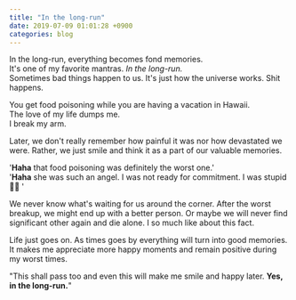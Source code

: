 ```yaml
---
title: "In the long-run"
date: 2019-07-09 01:01:28 +0900
categories: blog
---
```

In the long-run, everything becomes fond memories.  
It's one of my favorite mantras. *In the long-run.*  
Sometimes bad things happen to us. It's just how the universe works. Shit happens.  

You get food poisoning while you are having a vacation in Hawaii.  
The love of my life dumps me.  
I break my arm.  

Later, we don't really remember how painful it was nor how devastated we were. Rather, we just smile and think it as a part of our valuable memories.

'**Haha** that food poisoning was definitely the worst one.'  
'**Haha** she was such an angel. I was not ready for commitment. I was stupid 🤦‍♂️ '  

We never know what's waiting for us around the corner. After the worst breakup, we might end up with a better person. Or
maybe we will never find significant other again and die alone. I so much like about this fact.

Life just goes on. As times goes by everything will turn into good memories. It makes me appreciate more happy moments and remain positive during my worst times.  

"This shall pass too and even this will make me smile and happy later. **Yes, in the long-run.**"

